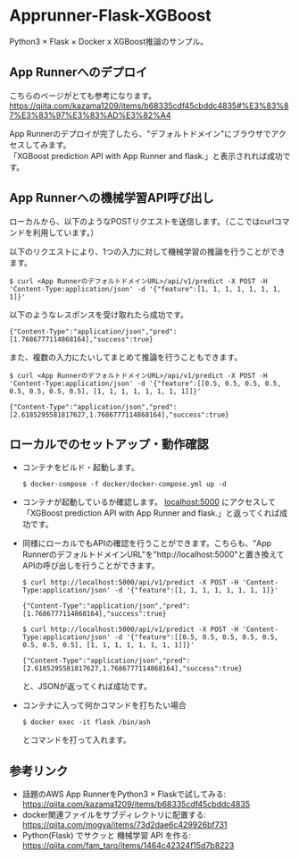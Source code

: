 # Apprunner-Flask-XGBoost

Python3 × Flask × Docker x XGBoost推論のサンプル。


## App Runnerへのデプロイ
こちらのページがとても参考になります。  
https://qiita.com/kazama1209/items/b68335cdf45cbddc4835#%E3%83%87%E3%83%97%E3%83%AD%E3%82%A4

App Runnerのデプロイが完了したら、"デフォルトドメイン"にブラウザでアクセスしてみます。  
「XGBoost prediction API with App Runner and flask.」と表示されれば成功です。


## App Runnerへの機械学習API呼び出し
ローカルから、以下のようなPOSTリクエストを送信します。（ここではcurlコマンドを利用しています。）

以下のリクエストにより、1つの入力に対して機械学習の推論を行うことができます。

```
$ curl <App RunnerのデフォルトドメインURL>/api/v1/predict -X POST -H 'Content-Type:application/json' -d '{"feature":[1, 1, 1, 1, 1, 1, 1, 1]}'
```

以下のようなレスポンスを受け取れたら成功です。

```
{"Content-Type":"application/json","pred":[1.7686777114868164],"success":true}
```

また、複数の入力にたいしてまとめて推論を行うこともできます。

```
$ curl <App RunnerのデフォルトドメインURL>/api/v1/predict -X POST -H 'Content-Type:application/json' -d '{"feature":[[0.5, 0.5, 0.5, 0.5, 0.5, 0.5, 0.5, 0.5], [1, 1, 1, 1, 1, 1, 1, 1]]}'

{"Content-Type":"application/json","pred":[2.6185295581817627,1.7686777114868164],"success":true}
```

## ローカルでのセットアップ・動作確認
* コンテナをビルド・起動します。
  ```
  $ docker-compose -f docker/docker-compose.yml up -d
  ```
* コンテナが起動しているか確認します。
  [localhost:5000](http://localhost:5000/) にアクセスして「XGBoost prediction API with App Runner and flask.」と返ってくれば成功です。

* 同様にローカルでもAPIの確認を行うことができます。こちらも、"App RunnerのデフォルトドメインURL"を"http://localhost:5000"と置き換えてAPIの呼び出しを行うことができます。

  ```
  $ curl http://localhost:5000/api/v1/predict -X POST -H 'Content-Type:application/json' -d '{"feature":[1, 1, 1, 1, 1, 1, 1, 1]}'
  
  {"Content-Type":"application/json","pred":[1.7686777114868164],"success":true}
  ```

  ```
  $ curl http://localhost:5000/api/v1/predict -X POST -H 'Content-Type:application/json' -d '{"feature":[[0.5, 0.5, 0.5, 0.5, 0.5, 0.5, 0.5, 0.5], [1, 1, 1, 1, 1, 1, 1, 1]]}'
  
  {"Content-Type":"application/json","pred":[2.6185295581817627,1.7686777114868164],"success":true}
  ```
  と、JSONが返ってくれば成功です。

* コンテナに入って何かコマンドを打ちたい場合
  ```
  $ docker exec -it flask /bin/ash
  ```
  とコマンドを打って入れます。




## 参考リンク
* 話題のAWS App RunnerをPython3 × Flaskで試してみる:
  https://qiita.com/kazama1209/items/b68335cdf45cbddc4835
* docker関連ファイルをサブディレクトリに配置する:
  https://qiita.com/mogya/items/73d2dae6c429926bf731
* Python(Flask) でサクッと 機械学習 API を作る:
  https://qiita.com/fam_taro/items/1464c42324f15d7b8223
 